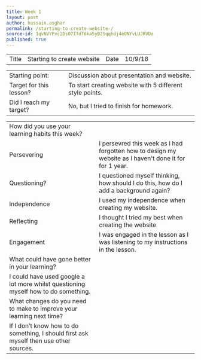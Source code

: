 ```yaml
---
title: Week 1
layout: post
author: hussain.asghar
permalink: /starting-to-create-website-/
source-id: 1qvNVYPxc2Ds07ITdT6ka5yB2Sqqhdj4eONYvLUJRVDo
published: true
---
```

<table>
  <tr>
    <td>Title</td>
    <td>Starting to create website </td>
    <td>Date</td>
    <td>10/9/18</td>
  </tr>
</table>


<table>
  <tr>
    <td>Starting point:</td>
    <td>Discussion about presentation and website.</td>
  </tr>
  <tr>
    <td>Target for this lesson?</td>
    <td>To start creating website with 5 different style points.</td>
  </tr>
  <tr>
    <td>Did I reach my target? </td>
    <td>No, but I tried to finish for homework.</td>
  </tr>
</table>


<table>
  <tr>
    <td>How did you use your learning habits this week?</td>
    <td></td>
  </tr>
  <tr>
    <td>Persevering</td>
    <td>I persevred this week as I had forgotten how to design my website as I haven't done it for for 1 year.</td>
  </tr>
  <tr>
    <td>Questioning?</td>
    <td>I questioned myself thinking, how should I do this, how do I add a background again?</td>
  </tr>
  <tr>
    <td>Independence</td>
    <td>I used my independence when creating my website.</td>
  </tr>
  <tr>
    <td>Reflecting</td>
    <td>I thought I tried my best when creating the website</td>
  </tr>
  <tr>
    <td>Engagement</td>
    <td>I was engaged in the lesson as I was listening to my instructions in the lesson.</td>
  </tr>
  <tr>
    <td>What could have gone better in your learning?</td>
    <td></td>
  </tr>
  <tr>
    <td>I could have used google a lot more whilst questioning myself how to do something.</td>
    <td></td>
  </tr>
  <tr>
    <td>What changes do you need to make to improve your learning next time?</td>
    <td></td>
  </tr>
  <tr>
    <td>If I don’t know how to do something, I should first ask myself then use other sources.</td>
    <td></td>
  </tr>
</table>


